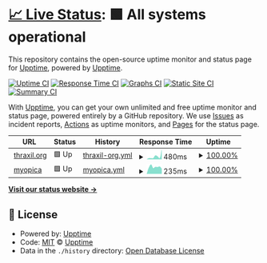 # [📈 Live Status](https://upptime.github.io/upptime): <!--live status--> **🟩 All systems operational**

This repository contains the open-source uptime monitor and status page for [Upptime](https://upptime.js.org), powered by [Upptime](https://github.com/upptime/upptime).

[![Uptime CI](https://github.com/koj-co/upptime/workflows/Uptime%20CI/badge.svg)](https://github.com/koj-co/upptime/actions?query=workflow%3A%22Uptime+CI%22)
[![Response Time CI](https://github.com/koj-co/upptime/workflows/Response%20Time%20CI/badge.svg)](https://github.com/koj-co/upptime/actions?query=workflow%3A%22Response+Time+CI%22)
[![Graphs CI](https://github.com/koj-co/upptime/workflows/Graphs%20CI/badge.svg)](https://github.com/koj-co/upptime/actions?query=workflow%3A%22Graphs+CI%22)
[![Static Site CI](https://github.com/koj-co/upptime/workflows/Static%20Site%20CI/badge.svg)](https://github.com/koj-co/upptime/actions?query=workflow%3A%22Static+Site+CI%22)
[![Summary CI](https://github.com/koj-co/upptime/workflows/Summary%20CI/badge.svg)](https://github.com/koj-co/upptime/actions?query=workflow%3A%22Summary+CI%22)

With [Upptime](https://upptime.js.org), you can get your own unlimited and free uptime monitor and status page, powered entirely by a GitHub repository. We use [Issues](https://github.com/upptime/upptime/issues) as incident reports, [Actions](https://github.com/upptime/upptime/actions) as uptime monitors, and [Pages](https://upptime.github.io/upptime) for the status page.

<!--start: status pages-->
<!-- This summary is generated by Upptime (https://github.com/upptime/upptime) -->
<!-- Do not edit this manually, your changes will be overwritten -->
<!-- prettier-ignore -->
| URL | Status | History | Response Time | Uptime |
| --- | ------ | ------- | ------------- | ------ |
| <img alt="" src="https://favicons.githubusercontent.com/thraxil.org" height="13"> [thraxil.org](https://thraxil.org/) | 🟩 Up | [thraxil-org.yml](https://github.com/thraxil/thraxup/commits/master/history/thraxil-org.yml) | <details><summary><img alt="Response time graph" src="./graphs/thraxil-org/response-time-week.png" height="20"> 480ms</summary><br><a href="https://thraxil.github.io/thraxup/history/thraxil-org"><img alt="Response time 373" src="https://img.shields.io/endpoint?url=https%3A%2F%2Fraw.githubusercontent.com%2Fthraxil%2Fthraxup%2Fmaster%2Fapi%2Fthraxil-org%2Fresponse-time.json"></a><br><a href="https://thraxil.github.io/thraxup/history/thraxil-org"><img alt="24-hour response time 1560" src="https://img.shields.io/endpoint?url=https%3A%2F%2Fraw.githubusercontent.com%2Fthraxil%2Fthraxup%2Fmaster%2Fapi%2Fthraxil-org%2Fresponse-time-day.json"></a><br><a href="https://thraxil.github.io/thraxup/history/thraxil-org"><img alt="7-day response time 480" src="https://img.shields.io/endpoint?url=https%3A%2F%2Fraw.githubusercontent.com%2Fthraxil%2Fthraxup%2Fmaster%2Fapi%2Fthraxil-org%2Fresponse-time-week.json"></a><br><a href="https://thraxil.github.io/thraxup/history/thraxil-org"><img alt="30-day response time 373" src="https://img.shields.io/endpoint?url=https%3A%2F%2Fraw.githubusercontent.com%2Fthraxil%2Fthraxup%2Fmaster%2Fapi%2Fthraxil-org%2Fresponse-time-month.json"></a><br><a href="https://thraxil.github.io/thraxup/history/thraxil-org"><img alt="1-year response time 373" src="https://img.shields.io/endpoint?url=https%3A%2F%2Fraw.githubusercontent.com%2Fthraxil%2Fthraxup%2Fmaster%2Fapi%2Fthraxil-org%2Fresponse-time-year.json"></a></details> | <details><summary><a href="https://thraxil.github.io/thraxup/history/thraxil-org">100.00%</a></summary><a href="https://thraxil.github.io/thraxup/history/thraxil-org"><img alt="All-time uptime 100.00%" src="https://img.shields.io/endpoint?url=https%3A%2F%2Fraw.githubusercontent.com%2Fthraxil%2Fthraxup%2Fmaster%2Fapi%2Fthraxil-org%2Fuptime.json"></a><br><a href="https://thraxil.github.io/thraxup/history/thraxil-org"><img alt="24-hour uptime 100.00%" src="https://img.shields.io/endpoint?url=https%3A%2F%2Fraw.githubusercontent.com%2Fthraxil%2Fthraxup%2Fmaster%2Fapi%2Fthraxil-org%2Fuptime-day.json"></a><br><a href="https://thraxil.github.io/thraxup/history/thraxil-org"><img alt="7-day uptime 100.00%" src="https://img.shields.io/endpoint?url=https%3A%2F%2Fraw.githubusercontent.com%2Fthraxil%2Fthraxup%2Fmaster%2Fapi%2Fthraxil-org%2Fuptime-week.json"></a><br><a href="https://thraxil.github.io/thraxup/history/thraxil-org"><img alt="30-day uptime 100.00%" src="https://img.shields.io/endpoint?url=https%3A%2F%2Fraw.githubusercontent.com%2Fthraxil%2Fthraxup%2Fmaster%2Fapi%2Fthraxil-org%2Fuptime-month.json"></a><br><a href="https://thraxil.github.io/thraxup/history/thraxil-org"><img alt="1-year uptime 100.00%" src="https://img.shields.io/endpoint?url=https%3A%2F%2Fraw.githubusercontent.com%2Fthraxil%2Fthraxup%2Fmaster%2Fapi%2Fthraxil-org%2Fuptime-year.json"></a></details>
| <img alt="" src="https://favicons.githubusercontent.com/myopica.org" height="13"> [myopica](https://myopica.org/) | 🟩 Up | [myopica.yml](https://github.com/thraxil/thraxup/commits/master/history/myopica.yml) | <details><summary><img alt="Response time graph" src="./graphs/myopica/response-time-week.png" height="20"> 235ms</summary><br><a href="https://thraxil.github.io/thraxup/history/myopica"><img alt="Response time 358" src="https://img.shields.io/endpoint?url=https%3A%2F%2Fraw.githubusercontent.com%2Fthraxil%2Fthraxup%2Fmaster%2Fapi%2Fmyopica%2Fresponse-time.json"></a><br><a href="https://thraxil.github.io/thraxup/history/myopica"><img alt="24-hour response time 176" src="https://img.shields.io/endpoint?url=https%3A%2F%2Fraw.githubusercontent.com%2Fthraxil%2Fthraxup%2Fmaster%2Fapi%2Fmyopica%2Fresponse-time-day.json"></a><br><a href="https://thraxil.github.io/thraxup/history/myopica"><img alt="7-day response time 235" src="https://img.shields.io/endpoint?url=https%3A%2F%2Fraw.githubusercontent.com%2Fthraxil%2Fthraxup%2Fmaster%2Fapi%2Fmyopica%2Fresponse-time-week.json"></a><br><a href="https://thraxil.github.io/thraxup/history/myopica"><img alt="30-day response time 358" src="https://img.shields.io/endpoint?url=https%3A%2F%2Fraw.githubusercontent.com%2Fthraxil%2Fthraxup%2Fmaster%2Fapi%2Fmyopica%2Fresponse-time-month.json"></a><br><a href="https://thraxil.github.io/thraxup/history/myopica"><img alt="1-year response time 358" src="https://img.shields.io/endpoint?url=https%3A%2F%2Fraw.githubusercontent.com%2Fthraxil%2Fthraxup%2Fmaster%2Fapi%2Fmyopica%2Fresponse-time-year.json"></a></details> | <details><summary><a href="https://thraxil.github.io/thraxup/history/myopica">100.00%</a></summary><a href="https://thraxil.github.io/thraxup/history/myopica"><img alt="All-time uptime 100.00%" src="https://img.shields.io/endpoint?url=https%3A%2F%2Fraw.githubusercontent.com%2Fthraxil%2Fthraxup%2Fmaster%2Fapi%2Fmyopica%2Fuptime.json"></a><br><a href="https://thraxil.github.io/thraxup/history/myopica"><img alt="24-hour uptime 100.00%" src="https://img.shields.io/endpoint?url=https%3A%2F%2Fraw.githubusercontent.com%2Fthraxil%2Fthraxup%2Fmaster%2Fapi%2Fmyopica%2Fuptime-day.json"></a><br><a href="https://thraxil.github.io/thraxup/history/myopica"><img alt="7-day uptime 100.00%" src="https://img.shields.io/endpoint?url=https%3A%2F%2Fraw.githubusercontent.com%2Fthraxil%2Fthraxup%2Fmaster%2Fapi%2Fmyopica%2Fuptime-week.json"></a><br><a href="https://thraxil.github.io/thraxup/history/myopica"><img alt="30-day uptime 100.00%" src="https://img.shields.io/endpoint?url=https%3A%2F%2Fraw.githubusercontent.com%2Fthraxil%2Fthraxup%2Fmaster%2Fapi%2Fmyopica%2Fuptime-month.json"></a><br><a href="https://thraxil.github.io/thraxup/history/myopica"><img alt="1-year uptime 100.00%" src="https://img.shields.io/endpoint?url=https%3A%2F%2Fraw.githubusercontent.com%2Fthraxil%2Fthraxup%2Fmaster%2Fapi%2Fmyopica%2Fuptime-year.json"></a></details>

<!--end: status pages-->

[**Visit our status website →**](https://upptime.github.io/upptime)

## 📄 License

- Powered by: [Upptime](https://github.com/upptime/upptime)
- Code: [MIT](./LICENSE) © [Upptime](https://upptime.js.org)
- Data in the `./history` directory: [Open Database License](https://opendatacommons.org/licenses/odbl/1-0/)
